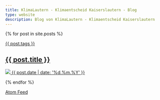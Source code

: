 ```yaml
---
title: KlimaLautern - Klimaentscheid Kaiserslautern - Blog
type: website
description: Blog von KlimaLautern - Klimaentscheid Kaiserslautern
---
```


<div class="collection-items">

{% for post in site.posts %}
<a class="collection-items__item" href="{{ post.url }}">
    <div class="collection-items__preview">
    <span class="collection-items__label">{{ post.tags }}</span>
    <h2 class="collection-items__title">{{ post.title }}</h2>
	<img src="{{ post.thumbnail }}" loading="lazy" />
	<time class="collection-items__date" datetime="{{ post.date }}">
		{{ post.date | date: '%d.%m.%Y' }}
	</time>
  </div>
</a>
{% endfor %}

</div>

[Atom Feed](feed.xml)
